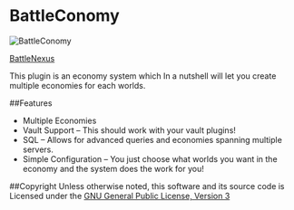 BattleConomy
============

![BattleConomy](http://www.battlenexus.net/assets/plugins/battleconomy/BattleConomy.png)

[BattleNexus][1]

This plugin is an economy system which In a nutshell will let you create multiple economies for each worlds.

##Features
* Multiple Economies
* Vault Support – This should work with your vault plugins!
* SQL – Allows for advanced queries and economies spanning multiple servers.
* Simple Configuration – You just choose what worlds you want in the economy and the system does the work for you!

##Copyright
Unless otherwise noted, this software and its source code is
Licensed under the [GNU General Public License, Version 3][2]

[1]: http://www.battlenexus.net
[2]: http://www.gnu.org/licenses/gpl-3.0.html


